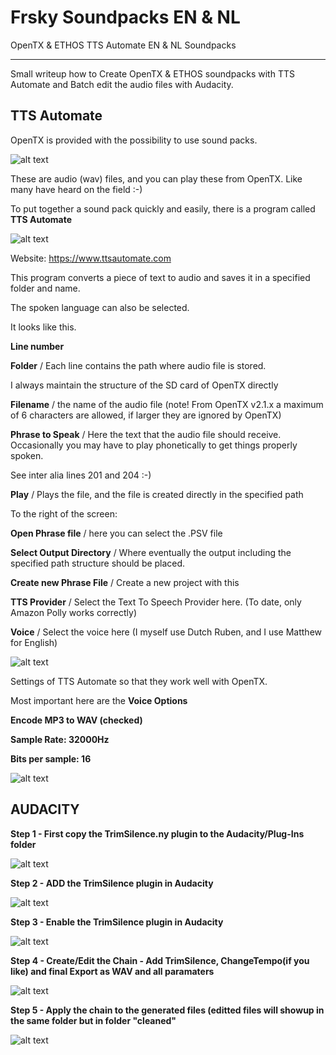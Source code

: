 # Frsky Soundpacks EN & NL
 OpenTX & ETHOS TTS Automate EN & NL Soundpacks

----------------------------------------------------------------

Small writeup how to Create OpenTX & ETHOS soundpacks with TTS Automate and Batch edit the audio files with Audacity.


**TTS Automate**
----------------------------
OpenTX is provided with the possibility to use sound packs.

![alt text](http://www.open-tx.org/assets/images/opentx-sound-logo.png)

These are audio (wav) files, and you can play these from OpenTX.
Like many have heard on the field :-)

To put together a sound pack quickly and easily, there is a program called **TTS Automate**

![alt text](https://www.ttsautomate.com/images/icons/speech-bubble.png)

Website: https://www.ttsautomate.com

This program converts a piece of text to audio and saves it in a specified folder and name.

The spoken language can also be selected.

It looks like this.



**Line number**

**Folder** / Each line contains the path where audio file is stored.

I always maintain the structure of the SD card of OpenTX directly

**Filename** / the name of the audio file (note! From OpenTX v2.1.x a maximum of 6 characters are allowed, if larger they are ignored by OpenTX)

**Phrase to Speak** / Here the text that the audio file should receive. Occasionally you may have to play phonetically to get things properly spoken.

See inter alia lines 201 and 204 :-)

**Play** / Plays the file, and the file is created directly in the specified path



To the right of the screen:



**Open Phrase file** / here you can select the .PSV file

**Select Output Directory** / Where eventually the output including the specified path structure should be placed.

**Create new Phrase File** / Create a new project with this

**TTS Provider** / Select the Text To Speech Provider here. (To date, only Amazon Polly works correctly)

**Voice** / Select the voice here (I myself use Dutch Ruben, and I use Matthew for English)

![alt text](https://github.com/Hobby4life/OpenTX-Soundpacks-EN---NL/blob/main/TTS%20Automate/TTSAutomate.png)

Settings of TTS Automate so that they work well with OpenTX.

Most important here are the **Voice Options**



**Encode MP3 to WAV (checked)**

**Sample Rate: 32000Hz**

**Bits per sample: 16**


![alt text](https://github.com/Hobby4life/OpenTX-Soundpacks-EN---NL/blob/main/TTS%20Automate/TTSAutomateSettings.png)


**AUDACITY**
----------------------------



**Step 1 - First copy the TrimSilence.ny plugin to the Audacity/Plug-Ins folder**

![alt text](https://github.com/Hobby4life/OpenTX-Soundpacks-EN---NL/blob/main/Audacity/Audacity%201%20-%20Copy%20plugin%20to%20folder.png)



**Step 2 - ADD the TrimSilence plugin in Audacity**

![alt text](https://github.com/Hobby4life/OpenTX-Soundpacks-EN---NL/blob/main/Audacity/Audacity%202%20-%20Add%20plugin.png)



**Step 3 - Enable the TrimSilence plugin in Audacity**

![alt text](https://github.com/Hobby4life/OpenTX-Soundpacks-EN---NL/blob/main/Audacity/Audacity%203%20-%20Enable%20plugin.png)



**Step 4 - Create/Edit the Chain - Add TrimSilence, ChangeTempo(if you like) and final Export as WAV and all paramaters**

![alt text](https://github.com/Hobby4life/OpenTX-Soundpacks-EN---NL/blob/main/Audacity/Audacity%204%20-%20Batch%20chain%20setup.png)



**Step 5 - Apply the chain to the generated files (editted files will showup in the same folder but in folder "cleaned"**

![alt text](https://github.com/Hobby4life/OpenTX-Soundpacks-EN---NL/blob/main/Audacity/Audacity%205%20-%20Batch%20chain%20apply.png)



